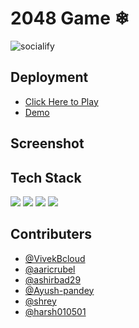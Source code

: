 
# 2048 Game ❄

![socialify](https://socialify.git.ci/Team-Asyncc/2048game/image?description=1&descriptionEditable=Use%20Arrow%20Keys%20to%20move%20the%20tiles.%20When%20two%20tiles%20with%20the%20same%20number%20touch%2C%20they%20merge.%0AThe%20purpose%20of%202048%20is%20to%20get%20to%20the%202048%20tile%F0%9F%98%81%F0%9F%92%99&owner=1&theme=Dark)

## Deployment
- [Click Here to Play](https://async-2048.netlify.app/)
- [Demo](https://drive.google.com/file/d/1lYAugx5O5nU4NNauUdPgF8WidiEXUQoX/view)


## Screenshot



## Tech Stack

<img src="https://img.shields.io/badge/React-20232A?style=for-the-badge&logo=react&logoColor=61DAFB">
<img src="https://img.shields.io/badge/JavaScript-323330?style=for-the-badge&logo=javascript&logoColor=F7DF1E"/>
<img src="https://img.shields.io/badge/Sass-CC6699?style=for-the-badge&logo=sass&logoColor=white">
<img src="https://img.shields.io/badge/CSS3-1572B6?style=for-the-badge&logo=css3&logoColor=white"/>



## Contributers

- [@VivekBcloud](https://github.com/VivekBcloud)
- [@aaricrubel](https://github.com/aaricrubel)
- [@ashirbad29](https://github.com/ashirbad29)
- [@Ayush-pandey](https://github.com/ayush-pandey007)
- [@shrey](https://github.com/signifershrey)
- [@harsh010501](https://github.com/harsh010501)


